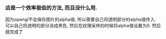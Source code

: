 ### 这是一个效率极低的方法, 而且没什么用.
因为opengl不会保存图片的alpha值, 所以需要自己将透明部分的alpha值传入.  
可以自己将透明的部分涂成黑色, 然后在纹理采样的时候将alpha值设置为0.
然后就完成了